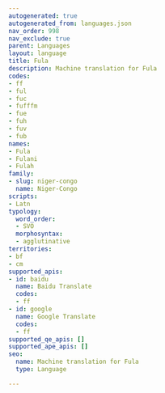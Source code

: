 ```yaml
---
autogenerated: true
autogenerated_from: languages.json
nav_order: 998
nav_exclude: true
parent: Languages
layout: language
title: Fula
description: Machine translation for Fula
codes:
- ff
- ful
- fuc
- fufffm
- fue
- fuh
- fuv
- fub
names:
- Fula
- Fulani
- Fulah
family:
- slug: niger-congo
  name: Niger-Congo
scripts:
- Latn
typology:
  word_order:
  - SVO
  morphosyntax:
  - agglutinative
territories:
- bf
- cm
supported_apis:
- id: baidu
  name: Baidu Translate
  codes:
  - ff
- id: google
  name: Google Translate
  codes:
  - ff
supported_qe_apis: []
supported_ape_apis: []
seo:
  name: Machine translation for Fula
  type: Language

---
```


